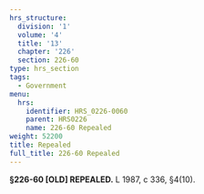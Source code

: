 ```yaml
---
hrs_structure:
  division: '1'
  volume: '4'
  title: '13'
  chapter: '226'
  section: 226-60
type: hrs_section
tags:
  - Government
menu:
  hrs:
    identifier: HRS_0226-0060
    parent: HRS0226
    name: 226-60 Repealed
weight: 52200
title: Repealed
full_title: 226-60 Repealed
---
```

**§226-60 [OLD] REPEALED.** L 1987, c 336, §4(10).